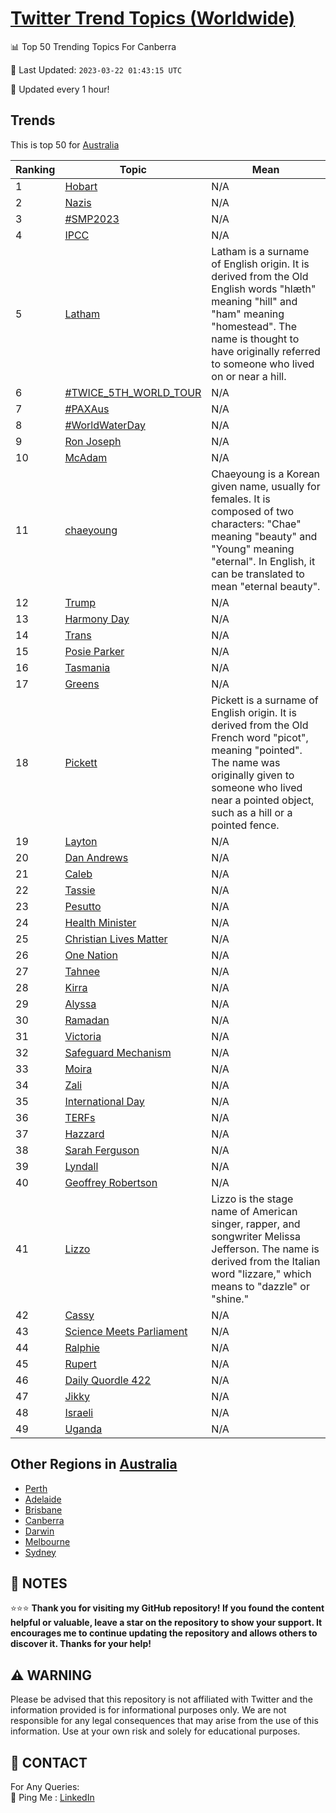 [Twitter Trend Topics (Worldwide)](https://github.com/ErcinDedeoglu/Twitter-Trend-Topics)
==========


📊 Top 50 Trending Topics For Canberra

📆 Last Updated: `2023-03-22 01:43:15 UTC`

🔧 Updated every 1 hour!


## Trends

This is top 50 for [Australia](</Australia>)

| Ranking | Topic | Mean |
| ------- | ------------ | ------------ |
| 1 | [Hobart](http://twitter.com/search?q=Hobart) | N/A |
| 2 | [Nazis](http://twitter.com/search?q=Nazis) | N/A |
| 3 | [#SMP2023](http://twitter.com/search?q=%23SMP2023) | N/A |
| 4 | [IPCC](http://twitter.com/search?q=IPCC) | N/A |
| 5 | [Latham](http://twitter.com/search?q=Latham) | Latham is a surname of English origin. It is derived from the Old English words "hlæth" meaning "hill" and "ham" meaning "homestead". The name is thought to have originally referred to someone who lived on or near a hill. |
| 6 | [#TWICE_5TH_WORLD_TOUR](http://twitter.com/search?q=%23TWICE_5TH_WORLD_TOUR) | N/A |
| 7 | [#PAXAus](http://twitter.com/search?q=%23PAXAus) | N/A |
| 8 | [#WorldWaterDay](http://twitter.com/search?q=%23WorldWaterDay) | N/A |
| 9 | [Ron Joseph](http://twitter.com/search?q=Ron+Joseph) | N/A |
| 10 | [McAdam](http://twitter.com/search?q=McAdam) | N/A |
| 11 | [chaeyoung](http://twitter.com/search?q=chaeyoung) | Chaeyoung is a Korean given name, usually for females. It is composed of two characters: "Chae" meaning "beauty" and "Young" meaning "eternal". In English, it can be translated to mean "eternal beauty". |
| 12 | [Trump](http://twitter.com/search?q=Trump) | N/A |
| 13 | [Harmony Day](http://twitter.com/search?q=Harmony+Day) | N/A |
| 14 | [Trans](http://twitter.com/search?q=Trans) | N/A |
| 15 | [Posie Parker](http://twitter.com/search?q=Posie+Parker) | N/A |
| 16 | [Tasmania](http://twitter.com/search?q=Tasmania) | N/A |
| 17 | [Greens](http://twitter.com/search?q=Greens) | N/A |
| 18 | [Pickett](http://twitter.com/search?q=Pickett) | Pickett is a surname of English origin. It is derived from the Old French word "picot", meaning "pointed". The name was originally given to someone who lived near a pointed object, such as a hill or a pointed fence. |
| 19 | [Layton](http://twitter.com/search?q=Layton) | N/A |
| 20 | [Dan Andrews](http://twitter.com/search?q=Dan+Andrews) | N/A |
| 21 | [Caleb](http://twitter.com/search?q=Caleb) | N/A |
| 22 | [Tassie](http://twitter.com/search?q=Tassie) | N/A |
| 23 | [Pesutto](http://twitter.com/search?q=Pesutto) | N/A |
| 24 | [Health Minister](http://twitter.com/search?q=Health+Minister) | N/A |
| 25 | [Christian Lives Matter](http://twitter.com/search?q=Christian+Lives+Matter) | N/A |
| 26 | [One Nation](http://twitter.com/search?q=One+Nation) | N/A |
| 27 | [Tahnee](http://twitter.com/search?q=Tahnee) | N/A |
| 28 | [Kirra](http://twitter.com/search?q=Kirra) | N/A |
| 29 | [Alyssa](http://twitter.com/search?q=Alyssa) | N/A |
| 30 | [Ramadan](http://twitter.com/search?q=Ramadan) | N/A |
| 31 | [Victoria](http://twitter.com/search?q=Victoria) | N/A |
| 32 | [Safeguard Mechanism](http://twitter.com/search?q=Safeguard+Mechanism) | N/A |
| 33 | [Moira](http://twitter.com/search?q=Moira) | N/A |
| 34 | [Zali](http://twitter.com/search?q=Zali) | N/A |
| 35 | [International Day](http://twitter.com/search?q=International+Day) | N/A |
| 36 | [TERFs](http://twitter.com/search?q=TERFs) | N/A |
| 37 | [Hazzard](http://twitter.com/search?q=Hazzard) | N/A |
| 38 | [Sarah Ferguson](http://twitter.com/search?q=Sarah+Ferguson) | N/A |
| 39 | [Lyndall](http://twitter.com/search?q=Lyndall) | N/A |
| 40 | [Geoffrey Robertson](http://twitter.com/search?q=Geoffrey+Robertson) | N/A |
| 41 | [Lizzo](http://twitter.com/search?q=Lizzo) | Lizzo is the stage name of American singer, rapper, and songwriter Melissa Jefferson. The name is derived from the Italian word "lizzare," which means to "dazzle" or "shine." |
| 42 | [Cassy](http://twitter.com/search?q=Cassy) | N/A |
| 43 | [Science Meets Parliament](http://twitter.com/search?q=Science+Meets+Parliament) | N/A |
| 44 | [Ralphie](http://twitter.com/search?q=Ralphie) | N/A |
| 45 | [Rupert](http://twitter.com/search?q=Rupert) | N/A |
| 46 | [Daily Quordle 422](http://twitter.com/search?q=Daily+Quordle+422) | N/A |
| 47 | [Jikky](http://twitter.com/search?q=Jikky) | N/A |
| 48 | [Israeli](http://twitter.com/search?q=Israeli) | N/A |
| 49 | [Uganda](http://twitter.com/search?q=Uganda) | N/A |



## Other Regions in [Australia](</Australia>)

* [Perth](</Australia/Perth.md>)
* [Adelaide](</Australia/Adelaide.md>)
* [Brisbane](</Australia/Brisbane.md>)
* [Canberra](</Australia/Canberra.md>)
* [Darwin](</Australia/Darwin.md>)
* [Melbourne](</Australia/Melbourne.md>)
* [Sydney](</Australia/Sydney.md>)



## 📝 NOTES

⭐⭐⭐ **Thank you for visiting my GitHub repository! If you found the content helpful or valuable, leave a star on the repository to show your support. It encourages me to continue updating the repository and allows others to discover it. Thanks for your help!**


## ⚠️ WARNING

Please be advised that this repository is not affiliated with Twitter and the information provided is for informational purposes only. We are not responsible for any legal consequences that may arise from the use of this information. Use at your own risk and solely for educational purposes.


## 📨 CONTACT

 For Any Queries:  
            🏓 Ping Me : [LinkedIn](https://www.linkedin.com/in/ercindedeoglu/)
